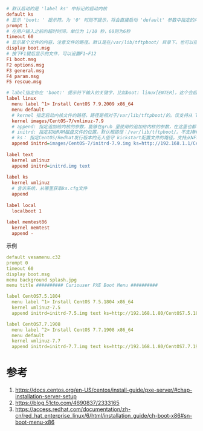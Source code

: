 



```ini
# 默认启动的是 'label ks' 中标记的启动内核
default ks
# 显示 'boot: ' 提示符。为 '0' 时则不提示，将会直接启动 'default' 参数中指定的内容。
prompt 1
# 在用户输入之前的超时时间，单位为 1/10 秒，60则为6秒
timeout 60
# 显示某个文件的内容，注意文件的路径。默认是在/var/lib/tftpboot/ 目录下。也可以指定位类似 '/install/boot.msg'这样的，路径+文件名。
display boot.msg  
# 按下F1键后显示的文件，可以设置F1~F12
F1 boot.msg
F2 options.msg
F3 general.msg
F4 param.msg
F5 rescue.msg

# label指定你在 'boot:' 提示符下输入的关键字，比如boot: linux[ENTER]，这个会启动'label linux'下标记的kernel和initrd.img 文件。
label linux 
  menu label ^1> Install CentOS 7.9.2009 x86_64
  menu default
  # kernel 指定启动内核文件的路径，路径是相对于/var/lib/tftpboot/的。仅支持从 TFTP 协议服务中加载该文件，不支持HTTP协议等其他协议服务。
  kernel images/CentOS-7/vmlinuz-7.9
  # append: 指定追加给内核的参数，能够在grub 里使用的追加给内核的参数，在这里也都可以使用。
  # initrd: 指定初始RAM磁盘文件的位置。默认根路径：/var/lib/tftpboot/。不支持HTTP协议文件路径。
  # ks： 指定CentOS/Redhat发行版本的无人值守 kickstart配置文件的路径。支持从NFS, HTTPS, HTTP, FTP协议服务中获取该文件
  append initrd=images/CentOS-7/initrd-7.9.img ks=http://192.168.1.1/CentOS/7.9.2009.cfg
  
label text 
  kernel vmlinuz 
  append initrd=initrd.img text 
  
label ks 
  kernel vmlinuz 
  # 告诉系统，从哪里获取ks.cfg文件 
  append 
  
label local 
  localboot 1 
  
label memtest86 
  kernel memtest 
  append -
```





示例

```yaml
default vesamenu.c32
prompt 0
timeout 60
display boot.msg
menu background splash.jpg
menu title ########## Curiouser PXE Boot Menu ##########

label CentOS7.5.1804
  menu label ^1> Install CentOS 7.5.1804 x86_64
  kernel vmlinuz-7.5
  append initrd=initrd-7.5.img text ks=http://192.168.1.80/CentOS7.5.1804.cfg

label CentOS7.7.1908
  menu label ^2> Install CentOS 7.7.1908 x86_64
  menu default
  kernel vmlinuz-7.7
  append initrd=initrd-7.7.img text ks=http://192.168.1.80/CentOS7.7.1908.cfg
```





# 参考

1. https://docs.centos.org/en-US/centos/install-guide/pxe-server/#chap-installation-server-setup
2. https://blog.51cto.com/4690837/2333165
3. https://access.redhat.com/documentation/zh-cn/red_hat_enterprise_linux/6/html/installation_guide/ch-boot-x86#sn-boot-menu-x86